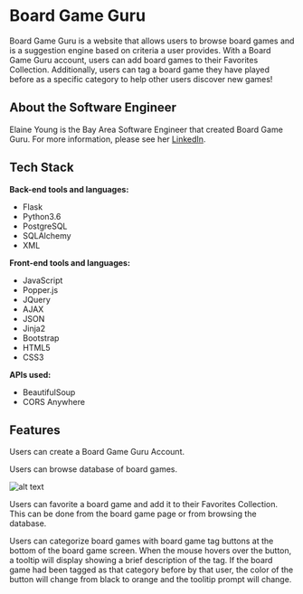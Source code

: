 # Board Game Guru

Board Game Guru is a website that allows users to browse board games and is a suggestion engine based on criteria a user provides. With a Board Game Guru account, users can add board games to their Favorites Collection. Additionally, users can tag a board game they have played before as a specific category to help other users discover new games!

## About the Software Engineer

Elaine Young is the Bay Area Software Engineer that created Board Game Guru. For more information, please see her [LinkedIn](https://www.linkedin.com/in/eyoung8/).

## Tech Stack

__Back-end tools and languages:__
  * Flask
  * Python3.6
  * PostgreSQL
  * SQLAlchemy
  * XML

__Front-end tools and languages:__
  * JavaScript
  * Popper.js
  * JQuery
  * AJAX
  * JSON
  * Jinja2
  * Bootstrap
  * HTML5
  * CSS3

__APIs used:__
  * BeautifulSoup
  * CORS Anywhere

## Features

Users can create a Board Game Guru Account.




Users can browse database of board games.

![alt text](https://github.com/elaineyoung702/board-game-guru/blob/master/static/img/board-game-guru-database.png "Board Game Guru Database")


Users can favorite a board game and add it to their Favorites Collection. This can be done from the board game page or from browsing the database.



Users can categorize board games with board game tag buttons at the bottom of the board game screen. When the mouse hovers over the button, a tooltip will display showing a brief description of the tag. If the board game had been tagged as that category before by that user, the color of the button will change from black to orange and the toolitip prompt will change.











